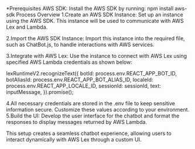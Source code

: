 *Prerequisites
AWS SDK: Install the AWS SDK by running:
npm install aws-sdk
Process Overview
1.Create an AWS SDK Instance: Set up an instance using the AWS SDK. This instance will be used to communicate with AWS Lex and Lambda.

2.Import the AWS SDK Instance: Import this instance into the required file, such as ChatBot.js, to handle interactions with AWS services.

3.Integrate with AWS Lex: Use the instance to connect with AWS Lex using specified AWS Lambda credentials as shown below:

lexRuntimeV2.recognizeText({
    botId: process.env.REACT_APP_BOT_ID,
    botAliasId: process.env.REACT_APP_BOT_ALIAS_ID,
    localeId: process.env.REACT_APP_LOCALE_ID,
    sessionId: sessionId,
    text: inputMessage,
}).promise();

4.All necessary credentials are stored in the .env file to keep sensitive information secure. Customize these values according to your environment.
5.Build the UI: Develop the user interface for the chatbot and format the responses to display messages returned by AWS Lambda.

This setup creates a seamless chatbot experience, allowing users to interact dynamically with AWS Lex through a custom UI.


